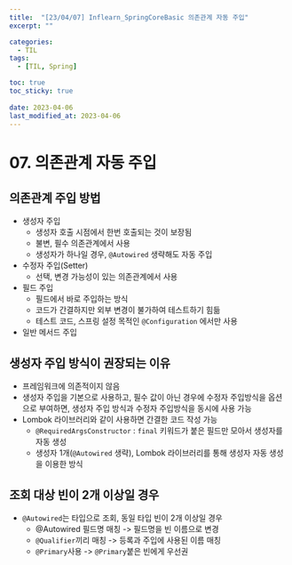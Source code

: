 ```yaml
---
title:  "[23/04/07] Inflearn_SpringCoreBasic 의존관계 자동 주입"
excerpt: ""

categories:
  - TIL
tags:
  - [TIL, Spring]

toc: true
toc_sticky: true
 
date: 2023-04-06
last_modified_at: 2023-04-06
---
```

# 07. 의존관계 자동 주입

## 의존관계 주입 방법

- 생성자 주입
  - 생성자 호출 시점에서 한번 호출되는 것이 보장됨
  - 불변, 필수 의존관계에서 사용
  - 생성자가 하나일 경우, ```@Autowired``` 생략해도 자동 주입
- 수정자 주입(Setter)
  - 선택, 변경 가능성이 있는 의존관계에서 사용
- 필드 주입
  - 필드에서 바로 주입하는 방식
  - 코드가 간결하지만 외부 변경이 불가하여 테스트하기 힘듦
  - 테스트 코드, 스프링 설정 목적인 ```@Configuration``` 에서만 사용
- 일반 메서드 주입

## 생성자 주입 방식이 권장되는 이유

- 프레임워크에 의존적이지 않음
- 생성자 주입을 기본으로 사용하고, 필수 값이 아닌 경우에 수정자 주입방식을 옵션으로 부여하면, 생성자 주입 방식과 수정자 주입방식을 동시에 사용 가능
- Lombok 라이브러리와 같이 사용하면 간결한 코드 작성 가능
  - ```@RequiredArgsConstructor``` : ```final``` 키워드가 붙은 필드만 모아서 생성자를 자동 생성
  - 생성자 1개(```@Autowired``` 생략), Lombok 라이브러리를 통해 생성자 자동 생성을 이용한 방식

## 조회 대상 빈이 2개 이상일 경우

- ```@Autowired```는 타입으로 조회, 동일 타입 빈이 2개 이상일 경우
  - @Autowired 필드명 매칭 -> 필드명을 빈 이름으로 변경
  - ```@Qualifier```끼리 매칭 -> 등록과 주입에 사용된 이름 매칭
  - ```@Primary```사용 -> ```@Primary```붙은 빈에게 우선권

